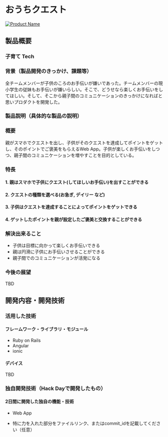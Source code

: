 # おうちクエスト

[![Product Name](image.png)](https://www.youtube.com/watch?v=G5rULR53uMk)

## 製品概要
### 子育て Tech

### 背景（製品開発のきっかけ、課題等）
全チームメンバーが子供のころのお手伝いが嫌いであった。チームメンバーの現小学生の従妹もお手伝いが嫌いらしい。そこで、どうせなら楽しくお手伝いをしてほしい。そして、そこから親子間のコミュニケーションのきっかけになればと思いプロダクトを開発した。


### 製品説明（具体的な製品の説明）

### 概要
親がスマホでクエストを出し、子供がそのクエストを達成してポイントをゲットし、そのポイントでご褒美をもらえるWeb App。子供が楽しくお手伝いをしつつ、親子間のコミュニケーションを増やすことを目的としている。

### 特長

#### 1. 親はスマホで子供にクエスト(してほしいお手伝い)を出すことができる

#### 2. クエストの種類を選べる(お急ぎ, デイリー など)

#### 3. 子供はクエストを達成することによってポイントをゲットできる

#### 4. ゲットしたポイントを親が設定したご褒美と交換することができる

### 解決出来ること
* 子供は目標に向かって楽しくお手伝いできる
* 親は円滑に子供にお手伝いさせることができる
* 親子間でのコミュニケーションが活発になる

### 今後の展望
TBD


## 開発内容・開発技術
### 活用した技術

#### フレームワーク・ライブラリ・モジュール
* Ruby on Rails
* Angular
* ionic

#### デバイス
TBD 


### 独自開発技術（Hack Dayで開発したもの）
#### 2日間に開発した独自の機能・技術
* Web App

* 特に力を入れた部分をファイルリンク、またはcommit_idを記載してください（任意）